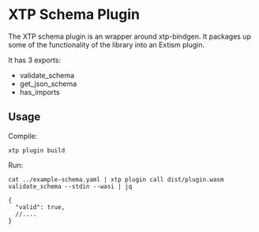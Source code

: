 # XTP Schema Plugin

The XTP schema plugin is an wrapper around xtp-bindgen. It packages up
some of the functionality of the library into an Extism plugin.

It has 3 exports:

* validate_schema
* get_json_schema
* has_imports

## Usage

Compile:

```
xtp plugin build
```

Run:

```
cat ../example-schema.yaml | xtp plugin call dist/plugin.wasm validate_schema --stdin --wasi | jq

{
  "valid": true,
  //....
}
```


